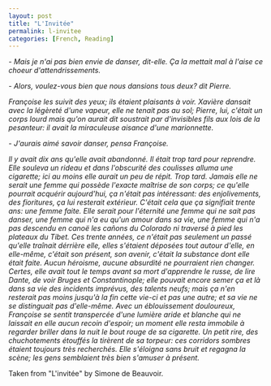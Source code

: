 ```yaml
---
layout: post
title: "L'Invitée"
permalink: l-invitee
categories: [French, Reading]
---
```


*- Mais je n'ai pas bien envie de danser, dit-elle. Ça la mettait mal à
   l'aise ce choeur d'attendrissements.*

*- Alors, voulez-vous bien que nous dansions tous deux? dit Pierre.*

*Françoise les suivit des yeux; ils étaient plaisants à voir. Xavière
dansait avec la légèreté d'une vapeur, elle ne tenait pas au sol;
Pierre, lui, c'était un corps lourd mais qu'on aurait dit soustrait par
d'invisibles fils aux lois de la pesanteur: il avait la miraculeuse
aisance d'une marionnette.*

*- J'aurais aimé savoir danser, pensa Françoise.*

*Il y avait dix ans qu'elle avait abandonné. Il était trop tard pour
reprendre. Elle souleva un rideau et dans l'obscurité des coulisses
alluma une cigarette; ici au moins elle aurait un peu de répit. Trop
tard. Jamais elle ne serait une femme qui possède l'exacte maîtrise de
son corps; ce qu'elle pourrait acquérir aujourd'hui, ça n'était pas
intéressant: des enjolivements, des fioritures, ça lui resterait
extérieur. C'était cela que ça signifiait trente ans: une femme faite.
Elle serait pour l'éternité une femme qui ne sait pas danser, une femme
qui n'a eu qu'un amour dans sa vie, une femme qui n'a pas descendu en
canoë les cañons du Colorado ni traversé à pied les plateaux du Tibet.
Ces trente années, ce n'était pas seulement un passé qu'elle traînait
dérrière elle, elles s'étaient déposées tout autour d'elle, en
elle-même, c'était son présent, son avenir, c'était la substance dont
elle était faite. Aucun héroisme, aucune absurdité ne pourraient rien
changer. Certes, elle avait tout le temps avant sa mort d'apprendre le
russe, de lire Dante, de voir Bruges et Constantinople; elle pouvait
encore semer ça et là dans sa vie des incidents imprévus, des talents
neufs; mais ça n'en resterait pas moins jusqu'à la fin cette vie-ci et
pas une autre; et sa vie ne se distinguait pas d'elle-même. Avec un
éblouissement douloureux, Françoise se sentit transpercée d'une lumière
aride et blanche qui ne laissait en elle aucun recoin d'espoir; un
moment elle resta immobile à regarder briller dans la nuit le bout rouge
de sa cigarette. Un petit rire, des chuchotements étouffés la tirèrent
de sa torpeur: ces corridors sombres étaient toujours très recherchés.
Elle s'éloigna sans bruit et regagna la scène; les gens semblaient très
bien s'amuser à présent.*

Taken from "L'invitée" by Simone de Beauvoir.





